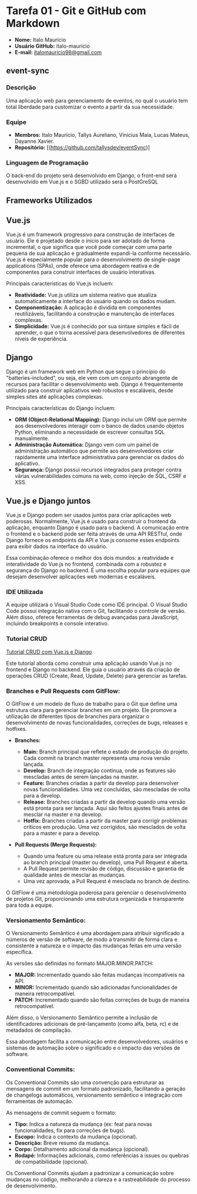 # Tarefa 01 - Git e GitHub com Markdown

- **Nome:** Italo Mauricio
- **Usuário GitHub:** italo-mauricio
- **E-mail:** italomauricio98@gmail.com

## event-sync

### Descrição
Uma aplicação web para gerenciamento de eventos, no qual o usuário tem total liberdade para customizar o evento a partir da sua necessidade. 

### Equipe
- **Membros:** Italo Mauricio, Tallys Aureliano, Vinicius Maia, Lucas Mateus, Dayanne Xavier.
- **Repositório:** [(https://github.com/tallysdev/eventSync)]

### Linguagem de Programação
O back-end do projeto será desenvolvido em Django, o front-end será desenvolvido em Vue.js e o SGBD utilizado será o PostGreSQL

## Frameworks Utilizados
## Vue.js

Vue.js é um framework progressivo para construção de interfaces de usuário. Ele é projetado desde o início para ser adotado de forma incremental, o que significa que você pode começar com uma parte pequena de sua aplicação e gradualmente expandi-la conforme necessário. Vue.js é especialmente popular para o desenvolvimento de single-page applications (SPAs), onde oferece uma abordagem reativa e de componentes para construir interfaces de usuário interativas.

Principais características do Vue.js incluem:

- **Reatividade:** Vue.js utiliza um sistema reativo que atualiza automaticamente a interface do usuário quando os dados mudam.
- **Componentização:** A aplicação é dividida em componentes reutilizáveis, facilitando a construção e manutenção de interfaces complexas.
- **Simplicidade:** Vue.js é conhecido por sua sintaxe simples e fácil de aprender, o que o torna acessível para desenvolvedores de diferentes níveis de experiência.

## Django

Django é um framework web em Python que segue o princípio do "batteries-included", ou seja, ele vem com um conjunto abrangente de recursos para facilitar o desenvolvimento web. Django é frequentemente utilizado para construir aplicativos web robustos e escaláveis, desde simples sites até aplicações complexas.

Principais características do Django incluem:

- **ORM (Object-Relational Mapping):** Django inclui um ORM que permite aos desenvolvedores interagir com o banco de dados usando objetos Python, eliminando a necessidade de escrever consultas SQL manualmente.
- **Administração Automática:** Django vem com um painel de administração automático que permite aos desenvolvedores criar rapidamente uma interface administrativa para gerenciar os dados do aplicativo.
- **Segurança:** Django possui recursos integrados para proteger contra várias vulnerabilidades comuns na web, como injeção de SQL, CSRF e XSS.

## Vue.js e Django juntos

Vue.js e Django podem ser usados juntos para criar aplicações web poderosas. Normalmente, Vue.js é usado para construir o frontend da aplicação, enquanto Django é usado para o backend. A comunicação entre o frontend e o backend pode ser feita através de uma API RESTful, onde Django fornece os endpoints da API e Vue.js consome esses endpoints para exibir dados na interface do usuário.

Essa combinação oferece o melhor dos dois mundos: a reatividade e interatividade do Vue.js no frontend, combinada com a robustez e segurança do Django no backend. É uma escolha popular para equipes que desejam desenvolver aplicações web modernas e escaláveis.

### IDE Utilizada
A equipe utilizará o Visual Studio Code como IDE principal. O Visual Studio Code possui integração nativa com o Git, facilitando o controle de versão. Além disso, oferece ferramentas de debug avançadas para JavaScript, incluindo breakpoints e console interativo.

### Tutorial CRUD
[Tutorial CRUD com Vue.js e Django](https://www.youtube.com/watch?v=u1M9-55IgnU)

Este tutorial aborda como construir uma aplicação usando Vue.js no frontend e Django no backend. Ele guia o usuário através da criação de operações CRUD (Create, Read, Update, Delete) para gerenciar as tarefas.

### Branches e Pull Requests com GitFlow:

O GitFlow é um modelo de fluxo de trabalho para o Git que define uma estrutura clara para gerenciar branches em um projeto. Ele promove a utilização de diferentes tipos de branches para organizar o desenvolvimento de novas funcionalidades, correções de bugs, releases e hotfixes.

- **Branches:**
  - **Main:** Branch principal que reflete o estado de produção do projeto. Cada commit na branch master representa uma nova versão lançada.
  - **Develop:** Branch de integração contínua, onde as features são mescladas antes de serem lançadas na master.
  - **Feature:** Branches criadas a partir da develop para desenvolver novas funcionalidades. Uma vez concluídas, são mescladas de volta para a develop.
  - **Release:** Branches criadas a partir da develop quando uma versão está pronta para ser lançada. Aqui são feitos ajustes finais antes de mesclar na master e na develop.
  - **Hotfix:** Branches criadas a partir da master para corrigir problemas críticos em produção. Uma vez corrigidos, são mesclados de volta para a master e para a develop.

- **Pull Requests (Merge Requests):**
  - Quando uma feature ou uma release está pronta para ser integrada ao branch principal (master ou develop), uma Pull Request é aberta.
  - A Pull Request permite revisão de código, discussão e garantia de qualidade antes de mesclar as mudanças.
  - Uma vez aprovada, a Pull Request é mesclada no branch de destino.

O GitFlow é uma metodologia poderosa para gerenciar o desenvolvimento de projetos Git, proporcionando uma estrutura organizada e transparente para toda a equipe.

### Versionamento Semântico:

O Versionamento Semântico é uma abordagem para atribuir significado a números de versão de software, de modo a transmitir de forma clara e consistente a natureza e o impacto das mudanças feitas em uma versão específica.

As versões são definidas no formato MAJOR.MINOR.PATCH:

- **MAJOR:** Incrementado quando são feitas mudanças incompatíveis na API.
- **MINOR:** Incrementado quando são adicionadas funcionalidades de maneira retrocompatível.
- **PATCH:** Incrementado quando são feitas correções de bugs de maneira retrocompatível.

Além disso, o Versionamento Semântico permite a inclusão de identificadores adicionais de pré-lançamento (como alfa, beta, rc) e de metadados de compilação.

Essa abordagem facilita a comunicação entre desenvolvedores, usuários e sistemas de automação sobre o significado e o impacto das versões de software.

### Conventional Commits:

Os Conventional Commits são uma convenção para estruturar as mensagens de commit em um formato padronizado, facilitando a geração de changelogs automáticos, versionamento semântico e integração com ferramentas de automação.

As mensagens de commit seguem o formato:

- **Tipo:** Indica a natureza da mudança (ex: feat para novas funcionalidades, fix para correções de bugs).
- **Escopo:** Indica o contexto da mudança (opcional).
- **Descrição:** Breve resumo da mudança.
- **Corpo:** Detalhamento adicional da mudança (opcional).
- **Rodapé:** Informações adicionais, como referências a issues ou quebras de compatibilidade (opcional).

Os Conventional Commits ajudam a padronizar a comunicação sobre mudanças no código, melhorando a clareza e a rastreabilidade do processo de desenvolvimento.
